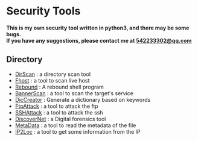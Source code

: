 # Security Tools
**This is my own security tool written in python3, and there may be some bugs.**<br>
**If you have any suggestions, please contact me at 542233302@qq.com**
## Directory
<ul>
<li><a href="./DirScan">DirScan</a> :   a directory scan tool</li>
<li><a href="./Fhost">Fhost</a> :   a tool to scan live host</li>
<li><a href='./Rebound'>Rebound</a> :   A rebound shell program</li>
<li><a href='./BannerScan'>BannerScan</a> : a tool to scan the target's service</li>
<li><a href='./DicCreator'>DicCreator</a> : Generate a dictionary based on keywords</li>
<li><a href='./FtpAttack'>FtpAttack</a> :   a tool to attack the ftp</li>
<li><a href='./SSHAttack'>SSHAttack</a> :   a tool to attack the ssh</li>
<li><a href='./DiscoverNet'>DiscoverNet</a> :   a Digital forensics tool</li>
<li><a href='./MetaData'>MetaData</a> :   a tool to read the metadata of the file</li>
<li><a href='./IP2Loc'>IP2Loc</a> :   a tool to get some information from the IP</li>
</ul>